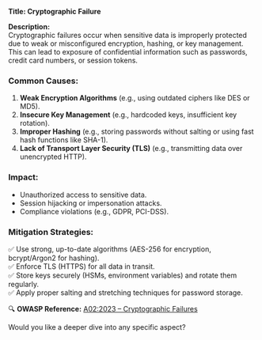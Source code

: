

**Title: Cryptographic Failure**  

**Description:**  
Cryptographic failures occur when sensitive data is improperly protected due to weak or misconfigured encryption, hashing, or key management. This can lead to exposure of confidential information such as passwords, credit card numbers, or session tokens.  

### **Common Causes:**  
1. **Weak Encryption Algorithms** (e.g., using outdated ciphers like DES or MD5).  
2. **Insecure Key Management** (e.g., hardcoded keys, insufficient key rotation).  
3. **Improper Hashing** (e.g., storing passwords without salting or using fast hash functions like SHA-1).  
4. **Lack of Transport Layer Security (TLS)** (e.g., transmitting data over unencrypted HTTP).  

### **Impact:**  
- Unauthorized access to sensitive data.  
- Session hijacking or impersonation attacks.  
- Compliance violations (e.g., GDPR, PCI-DSS).  

### **Mitigation Strategies:**  
✅ Use strong, up-to-date algorithms (AES-256 for encryption, bcrypt/Argon2 for hashing).  
✅ Enforce TLS (HTTPS) for all data in transit.  
✅ Store keys securely (HSMs, environment variables) and rotate them regularly.  
✅ Apply proper salting and stretching techniques for password storage.  

🔍 **OWASP Reference:** [A02:2023 – Cryptographic Failures](https://owasp.org/Top10/A02_2021-Cryptographic_Failures/)  

Would you like a deeper dive into any specific aspect?